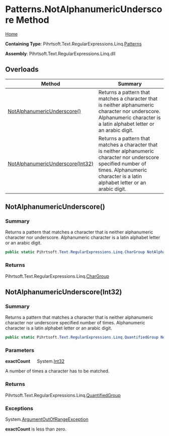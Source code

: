# Patterns\.NotAlphanumericUnderscore Method

[Home](../../../../../../README.md)

**Containing Type**: Pihrtsoft\.Text\.RegularExpressions\.Linq\.[Patterns](../README.md)

**Assembly**: Pihrtsoft\.Text\.RegularExpressions\.Linq\.dll

## Overloads

| Method | Summary |
| ------ | ------- |
| [NotAlphanumericUnderscore()](#Pihrtsoft_Text_RegularExpressions_Linq_Patterns_NotAlphanumericUnderscore) | Returns a pattern that matches a character that is neither alphanumeric character nor underscore\. Alphanumeric character is a latin alphabet letter or an arabic digit\. |
| [NotAlphanumericUnderscore(Int32)](#Pihrtsoft_Text_RegularExpressions_Linq_Patterns_NotAlphanumericUnderscore_System_Int32_) | Returns a pattern that matches a character that is neither alphanumeric character nor underscore specified number of times\. Alphanumeric character is a latin alphabet letter or an arabic digit\. |

## NotAlphanumericUnderscore\(\) <a name="Pihrtsoft_Text_RegularExpressions_Linq_Patterns_NotAlphanumericUnderscore"></a>

### Summary

Returns a pattern that matches a character that is neither alphanumeric character nor underscore\. Alphanumeric character is a latin alphabet letter or an arabic digit\.

```csharp
public static Pihrtsoft.Text.RegularExpressions.Linq.CharGroup NotAlphanumericUnderscore()
```

### Returns

Pihrtsoft\.Text\.RegularExpressions\.Linq\.[CharGroup](../../CharGroup/README.md)

## NotAlphanumericUnderscore\(Int32\) <a name="Pihrtsoft_Text_RegularExpressions_Linq_Patterns_NotAlphanumericUnderscore_System_Int32_"></a>

### Summary

Returns a pattern that matches a character that is neither alphanumeric character nor underscore specified number of times\. Alphanumeric character is a latin alphabet letter or an arabic digit\.

```csharp
public static Pihrtsoft.Text.RegularExpressions.Linq.QuantifiedGroup NotAlphanumericUnderscore(int exactCount)
```

### Parameters

**exactCount** &emsp; System\.[Int32](https://docs.microsoft.com/en-us/dotnet/api/system.int32)

A number of times a character has to be matched\.

### Returns

Pihrtsoft\.Text\.RegularExpressions\.Linq\.[QuantifiedGroup](../../QuantifiedGroup/README.md)

### Exceptions

System\.[ArgumentOutOfRangeException](https://docs.microsoft.com/en-us/dotnet/api/system.argumentoutofrangeexception)

**exactCount** is less than zero\.

